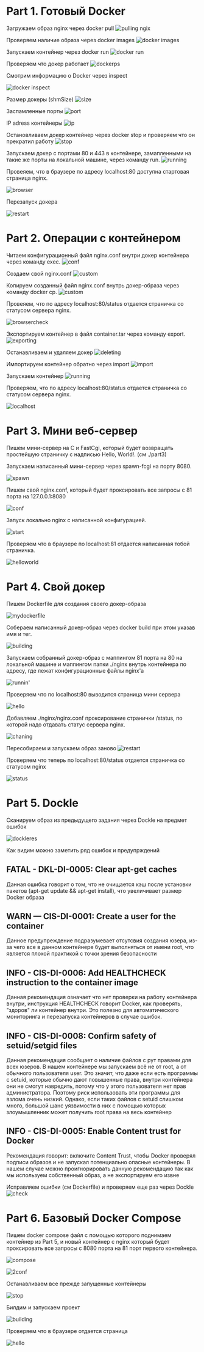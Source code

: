 # Part 1. Готовый Docker
Загружаем образ nginx через docker pull
![pulling ngix](screenshots/nginxpull.png)

Проверяем наличие образа через docker images
![docker images](screenshots/dockerimages.png)

Запускаем контейнер через docker run
![docker run](screenshots/dockerrun.png)

Проверяем что докер работает
![dockerps](screenshots/dockerps.png)

Смотрим информацию о Docker через inspect

![docker inspect](screenshots/dockerinspect.png)


Размер докеры (shmSize) 
![size](screenshots/size.png)

Заспамленные порты 
![port](screenshots/ports.png)

IP adress контейнеры
![ip](screenshots/ipadr.png)

Остановливаем докер контейнер через docker stop и проверяем что он прекратил работу 
![stop](screenshots/stop.png)

Запускаем докер с портами 80 и 443 в контейнере, замапленными на такие же порты на локальной машине, через команду run.
![running](screenshots/runningports.png)

Провеяем, что в браузере по адресу localhost:80 доступна стартовая страница nginx.

![browser](screenshots/browser.png)

Перезапуск докера

![restart](screenshots/restart.png)


# Part 2. Операции с контейнером 

Читаем конфигурационный файл nginx.conf внутри докер контейнера через команду exec.
![conf](screenshots/confcat.png)

Создаем свой nginx.conf 
![custom](screenshots/customconf.png)

Копируем созданный файл nginx.conf внутрь докер-образа через команду docker cp.
![custom](screenshots/confcp.png)

Провеяем, что по адресу localhost:80/status отдается страничка со статусом сервера nginx.

![browsercheck](screenshots/browsercheck.png)

Экспортируем контейнер в файл container.tar через команду export.
![exporting](screenshots/export.png)

Останавливаем и удаляем докер
![deleting](screenshots/dockerdelete.png)

Импортируем контейнер обратно через import
![import](screenshots/import.png)

Запускаем контейнер 
![running](screenshots/running.png)

Проверяем, что по адресу localhost:80/status отдается страничка со статусом сервера nginx.

![localhost](screenshots/imported.png)

# Part 3. Мини веб-сервер

Пишем мини-сервер на C и FastCgi, который будет возвращать простейшую страничку с надписью Hello, World!. (см ./part3)

Запускаем написанный мини-сервер через spawn-fcgi на порту 8080.

![spawn](screenshots/spawn.png)

Пишем свой nginx.conf, который будет проксировать все запросы с 81 порта на 127.0.0.1:8080

![conf](screenshots/confcgi.png)

Запуск локально nginx с написанной конфигурацией.

![start](screenshots/confstart.png)

Проверяем что в браузере по localhost:81 отдается написанная тобой страничка.

![helloworld](screenshots/helloworld.png)

# Part 4. Свой докер

Пишем Dockerfile для создания своего докер-образа

![mydockerfile](screenshots/dockerfile.png)

Собераем написанный докер-образ через docker build при этом указав имя и тег.

![building](screenshots/building.png)

Запускаем собранный докер-образ с маппингом 81 порта на 80 на локальной машине и маппингом папки ./nginx внутрь контейнера по адресу, где лежат конфигурационные файлы nginx'а

![runnin'](screenshots/runningandmapping.png)

Проверяем что по localhost:80 выводится страница мини сервера

![hello](screenshots/helloworld2.png)

Добавляем ./nginx/nginx.conf проксирование странички /status, по которой надо отдавать статус сервера nginx.

![chaning](screenshots/changedconf.png)

Пересобираем и запускаем образ заново 
![restart](screenshots/runningover.png)

Проверяем что теперь по localhost:80/status отдается страничка со статусом nginx

![status](screenshots/status2.png)

# Part 5. Dockle

 Сканируем образ из предыдущего задания через Dockle на предмет ошибок

 ![dockleres](screenshots/dockleres.png)

 Как видим можно заметить ряд ошибок и предупрждений

 ## FATAL   - DKL-DI-0005: Clear apt-get caches 
 Данная ошибка говорит о том, что не очищается кэш после установки пакетов (apt-get update && apt-get install), что увеличивает размер Docker образа

 ## WARN — CIS-DI-0001: Create a user for the container
 Данное предупреждение подразумевает отсутсвия создания юзера, из-за чего все в данном контейнере будет выполняться от имени root, что является плохой практикой с точки зрения безопасности

 ## INFO - CIS-DI-0006: Add HEALTHCHECK instruction to the container image
 Данная рекомендация означает что нет проверки на работу контейнера внутри, инструкция HEALTHCHECK говорит Docker, как проверять, "здоров" ли контейнер внутри. Это полезно для автоматического мониторинга и перезапуска контейнеров в случае ошибок.

## INFO    - CIS-DI-0008: Confirm safety of setuid/setgid files
Данная рекомендация сообщает о наличие файлов с рут правами для всех юзеров. В нашем контейнере мы запускаем всё не от root, а от обычного пользователя user. Это значит, что даже если есть программы с setuid, которые обычно дают повышенные права, внутри контейнера они не смогут навредить, потому что у этого пользователя нет прав администратора. Поэтому риск использовать эти программы для взлома очень низкий. Однако, если таких файлов с setuid слишком много, большой шанс уязвимости в них с помощью которых злоумышленник может получить root права на весь контейнер

## INFO - CIS-DI-0005: Enable Content trust for Docker
Рекомендация говорит: включите Content Trust, чтобы Docker проверял подписи образов и не запускал потенциально опасные контейнеры.
В нашем случае можно проигнорировать данную рекомендацию так как мы используем собственный образ, а не экспортируем его извне

Исправляем ошибки (см Dockerfile) и проверяем еще раз через Dockle
![check](screenshots/docklefixed.png)

# Part 6. Базовый Docker Compose

Пишем docker compose файл с помощью которого поднимаем контейнер из Part 5, и новый контейнер с nginx  который будет проксировать все запросы с 8080 порта на 81 порт первого контейнера.   

![compose](screenshots/conf2.png)

![2conf](screenshots/compose.png)

Останавливаем все прежде запущенные контейнеры

![stop](screenshots/allstop.png)

Билдим и запускаем проект

![building](screenshots/buildstart.png)

Проверяем что в браузере отдается страница

![hello](screenshots/browshello.png)